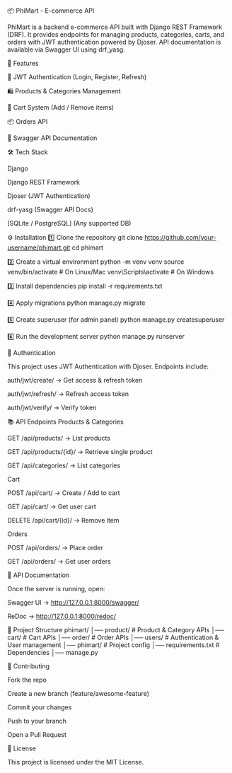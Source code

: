 📦 PhiMart - E-commerce API

PhiMart is a backend e-commerce API built with Django REST Framework (DRF).
It provides endpoints for managing products, categories, carts, and orders with JWT authentication powered by Djoser.
API documentation is available via Swagger UI using drf_yasg.

🚀 Features

🔐 JWT Authentication (Login, Register, Refresh)

🛍️ Products & Categories Management

🛒 Cart System (Add / Remove items)

📦 Orders API

📑 Swagger API Documentation

🛠️ Tech Stack

Django

Django REST Framework

Djoser
 (JWT Authentication)

drf-yasg
 (Swagger API Docs)

[SQLite / PostgreSQL] (Any supported DB)

⚙️ Installation
1️⃣ Clone the repository
git clone https://github.com/your-username/phimart.git
cd phimart

2️⃣ Create a virtual environment
python -m venv venv
source venv/bin/activate   # On Linux/Mac
venv\Scripts\activate      # On Windows

3️⃣ Install dependencies
pip install -r requirements.txt

4️⃣ Apply migrations
python manage.py migrate

5️⃣ Create superuser (for admin panel)
python manage.py createsuperuser

6️⃣ Run the development server
python manage.py runserver

🔑 Authentication

This project uses JWT Authentication with Djoser.
Endpoints include:

auth/jwt/create/ → Get access & refresh token

auth/jwt/refresh/ → Refresh access token

auth/jwt/verify/ → Verify token

📚 API Endpoints
Products & Categories

GET /api/products/ → List products

GET /api/products/{id}/ → Retrieve single product

GET /api/categories/ → List categories

Cart

POST /api/cart/ → Create / Add to cart

GET /api/cart/ → Get user cart

DELETE /api/cart/{id}/ → Remove item

Orders

POST /api/orders/ → Place order

GET /api/orders/ → Get user orders

📖 API Documentation

Once the server is running, open:

Swagger UI → http://127.0.0.1:8000/swagger/

ReDoc → http://127.0.0.1:8000/redoc/

📂 Project Structure
phimart/
│── product/         # Product & Category APIs
│── cart/            # Cart APIs
│── order/           # Order APIs
│── users/           # Authentication & User management
│── phimart/         # Project config
│── requirements.txt # Dependencies
│── manage.py

🤝 Contributing

Fork the repo

Create a new branch (feature/awesome-feature)

Commit your changes

Push to your branch

Open a Pull Request

📜 License

This project is licensed under the MIT License.